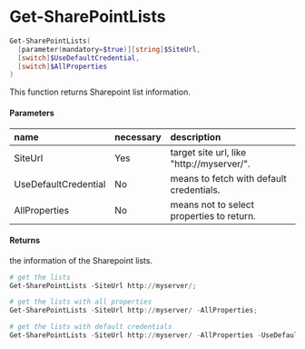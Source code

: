 # Get-SharePointLists
``` powershell
Get-SharePointLists(
  [parameter(mandatory=$true)][string]$SiteUrl,
  [switch]$UseDefaultCredential,
  [switch]$AllProperties
)
```
This function returns Sharepoint list information.

#### Parameters
|name|necessary|description|
|:--|:--|:--|
| SiteUrl | Yes | target site url, like "http://myserver/". |
| UseDefaultCredential | No | means to fetch with default credentials. |
| AllProperties | No | means not to select properties to return. |

#### Returns
the information of the Sharepoint lists.

``` powershell
# get the lists
Get-SharePointLists -SiteUrl http://myserver/;

# get the lists with all properties
Get-SharePointLists -SiteUrl http://myserver/ -AllProperties;

# get the lists with default credentials
Get-SharePointLists -SiteUrl http://myserver/ -AllProperties -UseDefaultCredential;
```

